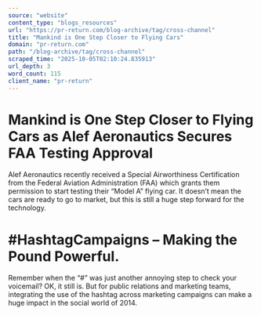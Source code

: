 ```yaml
---
source: "website"
content_type: "blogs_resources"
url: "https://pr-return.com/blog-archive/tag/cross-channel"
title: "Mankind is One Step Closer to Flying Cars"
domain: "pr-return.com"
path: "/blog-archive/tag/cross-channel"
scraped_time: "2025-10-05T02:10:24.835913"
url_depth: 3
word_count: 115
client_name: "pr-return"
---
```


# Mankind is One Step Closer to Flying Cars as Alef Aeronautics Secures FAA Testing Approval

Alef Aeronautics recently received a Special Airworthiness Certification from the Federal Aviation Administration (FAA) which grants them permission to start testing their “Model A” flying car. It doesn’t mean the cars are ready to go to market, but this is still a huge step forward for the technology.

# #HashtagCampaigns – Making the Pound Powerful.

Remember when the “#” was just another annoying step to check your voicemail? OK, it still is. But for public relations and marketing teams, integrating the use of the hashtag across marketing campaigns can make a huge impact in the social world of 2014.